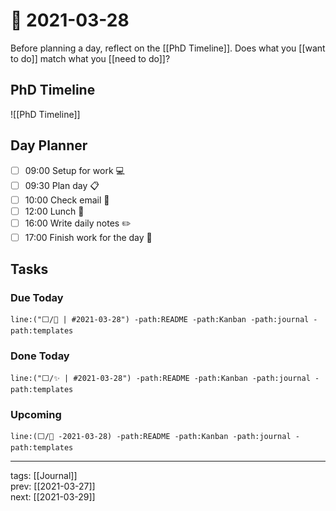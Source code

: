 # 📆 2021-03-28

Before planning a day, reflect on the [[PhD Timeline]]. Does what you [[want to do]] match what you [[need to do]]?

## PhD Timeline

![[PhD Timeline]]

## Day Planner
- [ ] 09:00 Setup for work 💻
- [ ] 09:30 Plan day 📋
- [ ] 10:00 Check email 📧
- [ ] 12:00 Lunch 🍙
- [ ] 16:00 Write daily notes ✏️
- [ ] 17:00 Finish work for the day 🎉

## Tasks

### Due Today

```query
line:("⬜/🧨 | #2021-03-28") -path:README -path:Kanban -path:journal -path:templates
```

### Done Today

```query
line:("⬜/✨ | #2021-03-28") -path:README -path:Kanban -path:journal -path:templates
```


### Upcoming

```query
line:(⬜/🧨 -2021-03-28) -path:README -path:Kanban -path:journal -path:templates
```

---

tags: [[Journal]]  
prev: [[2021-03-27]]  
next: [[2021-03-29]]  